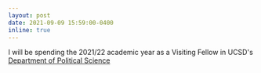 ```yaml
---
layout: post
date: 2021-09-09 15:59:00-0400
inline: true
---
```


I will be spending the 2021/22 academic year as a Visiting Fellow in UCSD's [Department of Political Science](https://polisci.ucsd.edu/)
